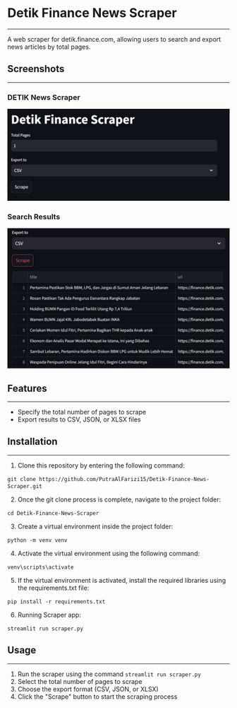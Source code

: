 # Detik Finance News Scraper
---------------

A web scraper for detik.finance.com, allowing users to search and export news articles by total pages.


## Screenshots
-------------

### DETIK News Scraper
![](Detik-finance-scraper.png)

### Search Results
![](DETIK-finance-scraper-result.png)

## Features
--------

* Specify the total number of pages to scrape
* Export results to CSV, JSON, or XLSX files

## Installation
------------

1. Clone this repository by entering the following command:
```
git clone https://github.com/PutraAlFarizi15/Detik-Finance-News-Scraper.git
```
2. Once the git clone process is complete, navigate to the project folder:
```
cd Detik-Finance-News-Scraper
```
3. Create a virtual environment inside the project folder:
```
python -m venv venv
```
4. Activate the virtual environment using the following command:
```
venv\scripts\activate
```
5. If the virtual environment is activated, install the required libraries using the requirements.txt file:
```
pip install -r requirements.txt
```
6. Running Scraper app:
```
streamlit run scraper.py
```

## Usage
-----

1. Run the scraper using the command `streamlit run scraper.py`
2. Select the total number of pages to scrape
3. Choose the export format (CSV, JSON, or XLSX)
4. Click the "Scrape" button to start the scraping process